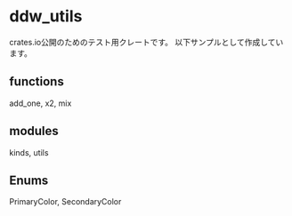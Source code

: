 # ddw_utils
crates.io公開のためのテスト用クレートです。
以下サンプルとして作成しています。

## functions
add_one, x2, mix

## modules
kinds, utils

## Enums
PrimaryColor, SecondaryColor